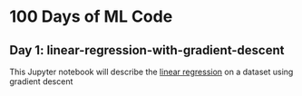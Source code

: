 # 100 Days of ML Code

## Day 1: linear-regression-with-gradient-descent

This Jupyter notebook will describe the [linear regression](100DaysOfMlCode/day2_linear_regression.ipynb) on a dataset using gradient descent 

        
      
